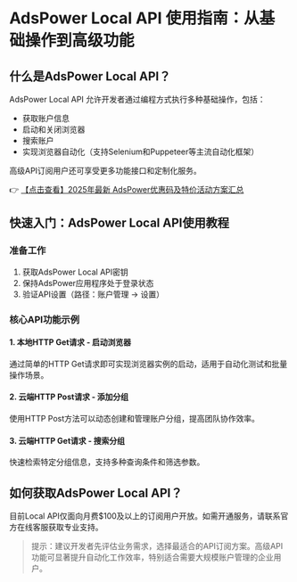 # AdsPower Local API 使用指南：从基础操作到高级功能

## 什么是AdsPower Local API？

AdsPower Local API 允许开发者通过编程方式执行多种基础操作，包括：
- 获取账户信息
- 启动和关闭浏览器
- 搜索账户
- 实现浏览器自动化（支持Selenium和Puppeteer等主流自动化框架）

高级API订阅用户还可享受更多功能接口和定制化服务。

👉 [【点击查看】2025年最新 AdsPower优惠码及特价活动方案汇总](https://bit.ly/adspower_free)

## 快速入门：AdsPower Local API使用教程

### 准备工作
1. 获取AdsPower Local API密钥
2. 保持AdsPower应用程序处于登录状态
3. 验证API设置（路径：账户管理 → 设置）

### 核心API功能示例

#### 1. 本地HTTP Get请求 - 启动浏览器
通过简单的HTTP Get请求即可实现浏览器实例的启动，适用于自动化测试和批量操作场景。

#### 2. 云端HTTP Post请求 - 添加分组
使用HTTP Post方法可以动态创建和管理账户分组，提高团队协作效率。

#### 3. 云端HTTP Get请求 - 搜索分组
快速检索特定分组信息，支持多种查询条件和筛选参数。

## 如何获取AdsPower Local API？

目前Local API仅面向月费$100及以上的订阅用户开放。如需开通服务，请联系官方在线客服获取专业支持。

> 提示：建议开发者先评估业务需求，选择最适合的API订阅方案。高级API功能可显著提升自动化工作效率，特别适合需要大规模账户管理的企业用户。